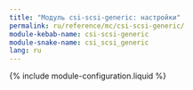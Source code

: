 ```yaml
---
title: "Модуль csi-scsi-generic: настройки"
permalink: ru/reference/mc/csi-scsi-generic/
module-kebab-name: csi-scsi-generic
module-snake-name: csi_scsi_generic
lang: ru
---
```


{% include module-configuration.liquid %} 
